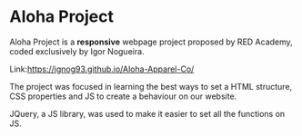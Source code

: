 # Aloha Project

Aloha Project is a **responsive** webpage project proposed by RED Academy, coded exclusively by Igor Nogueira.

Link:https://ignog93.github.io/Aloha-Apparel-Co/

The project was focused in learning the best ways to set a HTML structure, CSS properties and JS to create a behaviour on our website.

JQuery, a JS library, was used to make it easier to set all the functions on JS. 
